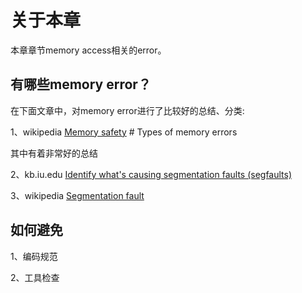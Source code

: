# 关于本章

本章章节memory access相关的error。

## 有哪些memory error？

在下面文章中，对memory error进行了比较好的总结、分类:

1、wikipedia [Memory safety](https://en.wikipedia.org/wiki/Memory_safety) # Types of memory errors

其中有着非常好的总结

2、kb.iu.edu [Identify what's causing segmentation faults (segfaults)](https://kb.iu.edu/d/aqsj)

3、wikipedia [Segmentation fault](https://en.wikipedia.org/wiki/Segmentation_fault)

## 如何避免

1、编码规范

2、工具检查